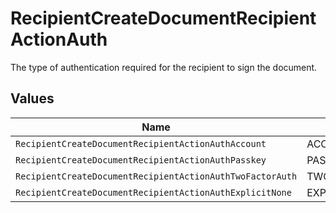 # RecipientCreateDocumentRecipientActionAuth

The type of authentication required for the recipient to sign the document.


## Values

| Name                                                      | Value                                                     |
| --------------------------------------------------------- | --------------------------------------------------------- |
| `RecipientCreateDocumentRecipientActionAuthAccount`       | ACCOUNT                                                   |
| `RecipientCreateDocumentRecipientActionAuthPasskey`       | PASSKEY                                                   |
| `RecipientCreateDocumentRecipientActionAuthTwoFactorAuth` | TWO_FACTOR_AUTH                                           |
| `RecipientCreateDocumentRecipientActionAuthExplicitNone`  | EXPLICIT_NONE                                             |